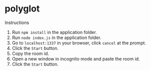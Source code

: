 # polyglot

Instructions
1. Run `npm install` in the application folder.
2. Run `node index.js` in the application folder.
3. Go to `localhost:1337` in your browser, click `cancel` at the prompt.
4. Click the `Start` button.
5. Copy the room id.
6. Open a new window in incognito mode and paste the room id.
7. Click the `Start` button.

